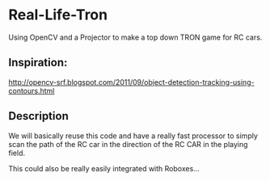 Real-Life-Tron
==============

Using OpenCV and a Projector to make a top down TRON game for RC cars. 


## Inspiration:
http://opencv-srf.blogspot.com/2011/09/object-detection-tracking-using-contours.html


## Description

We will basically reuse this code and have a really fast processor to simply scan the path of the RC car in the direction of the RC CAR in the playing field.

This could also be really easily integrated with Roboxes...
